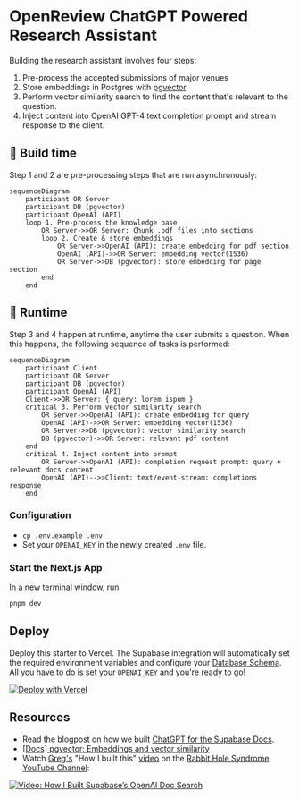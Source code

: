 # OpenReview ChatGPT Powered Research Assistant

Building the research assistant involves four steps:

1. Pre-process the accepted submissions of major venues
2. Store embeddings in Postgres with [pgvector](https://supabase.com/docs/guides/database/extensions/pgvector).
3. Perform vector similarity search to find the content that's relevant to the question.
4. Inject content into OpenAI GPT-4 text completion prompt and stream response to the client.

## 👷 Build time

Step 1 and 2 are pre-processing steps that are run asynchronously:

```mermaid
sequenceDiagram
    participant OR Server
    participant DB (pgvector)
    participant OpenAI (API)
    loop 1. Pre-process the knowledge base
        OR Server->>OR Server: Chunk .pdf files into sections
        loop 2. Create & store embeddings
            OR Server->>OpenAI (API): create embedding for pdf section
            OpenAI (API)->>OR Server: embedding vector(1536)
            OR Server->>DB (pgvector): store embedding for page section
        end
    end
```

## 🏃 Runtime

Step 3 and 4 happen at runtime, anytime the user submits a question. When this happens, the following sequence of tasks is performed:

```mermaid
sequenceDiagram
    participant Client
    participant OR Server
    participant DB (pgvector)
    participant OpenAI (API)
    Client->>OR Server: { query: lorem ispum }
    critical 3. Perform vector similarity search
        OR Server->>OpenAI (API): create embedding for query
        OpenAI (API)->>OR Server: embedding vector(1536)
        OR Server->>DB (pgvector): vector similarity search
        DB (pgvector)->>OR Server: relevant pdf content
    end
    critical 4. Inject content into prompt
        OR Server->>OpenAI (API): completion request prompt: query + relevant docs content
        OpenAI (API)-->>Client: text/event-stream: completions response
    end
```

### Configuration

- `cp .env.example .env`
- Set your `OPENAI_KEY` in the newly created `.env` file.

### Start the Next.js App

In a new terminal window, run

```bash
pnpm dev
```

## Deploy

Deploy this starter to Vercel. The Supabase integration will automatically set the required environment variables and configure your [Database Schema](./supabase/migrations/20230406025118_init.sql). All you have to do is set your `OPENAI_KEY` and you're ready to go!

[![Deploy with Vercel](https://vercel.com/button)](https://vercel.com/new/clone?demo-title=Next.js%20OpenAI%20Doc%20Search%20Starter&demo-description=Template%20for%20building%20your%20own%20custom%20ChatGPT%20style%20doc%20search%20powered%20by%20Next.js%2C%20OpenAI%2C%20and%20Supabase.&demo-url=https%3A%2F%2Fsupabase.com%2Fdocs&demo-image=%2F%2Fimages.ctfassets.net%2Fe5382hct74si%2F1OntM6THNEUvlUsYy6Bjmf%2F475e39dbc84779538c8ed47c63a37e0e%2Fnextjs_openai_doc_search_og.png&project-name=Next.js%20OpenAI%20Doc%20Search%20Starter&repository-name=nextjs-openai-doc-search-starter&repository-url=https%3A%2F%2Fgithub.com%2Fsupabase-community%2Fnextjs-openai-doc-search%2F&from=github&integration-ids=oac_jUduyjQgOyzev1fjrW83NYOv&env=OPENAI_KEY&envDescription=Get%20your%20OpenAI%20API%20key%3A&envLink=https%3A%2F%2Fplatform.openai.com%2Faccount%2Fapi-keys&teamCreateStatus=hidden&external-id=nextjs-open-ai-doc-search)

## Resources

- Read the blogpost on how we built [ChatGPT for the Supabase Docs](https://supabase.com/blog/chatgpt-supabase-docs).
- [[Docs] pgvector: Embeddings and vector similarity](https://supabase.com/docs/guides/database/extensions/pgvector)
- Watch [Greg's](https://twitter.com/ggrdson) "How I built this" [video](https://youtu.be/Yhtjd7yGGGA) on the [Rabbit Hole Syndrome YouTube Channel](https://www.youtube.com/@RabbitHoleSyndrome):

[![Video: How I Built Supabase’s OpenAI Doc Search](https://img.youtube.com/vi/Yhtjd7yGGGA/0.jpg)](https://www.youtube.com/watch?v=Yhtjd7yGGGA)

